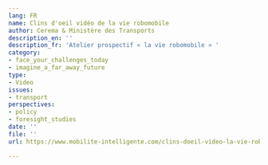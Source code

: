 ```yaml
---
lang: FR
name: Clins d'oeil vidéo de la vie robomobile
author: Cerema & Ministère des Transports
description_en: ''
description_fr: 'Atelier prospectif « la vie robomobile » '
category:
- face_your_challenges_today
- imagine_a_far_away_future
type:
- Video
issues:
- transport
perspectives:
- policy
- foresight_studies
date: ''
file: ''
url: https://www.mobilite-intelligente.com/clins-doeil-video-la-vie-robomobile

---
```

